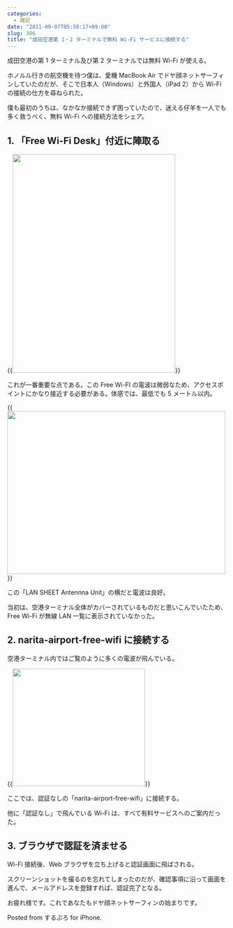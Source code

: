 ```yaml
---
categories:
  - 雑記
date: "2011-09-07T05:50:17+09:00"
slug: 306
title: "成田空港第 1・2 ターミナルで無料 Wi-Fi サービスに接続する"
---
```


成田空港の第 1 ターミナル及び第 2 ターミナルでは無料 Wi-Fi が使える。

ホノルル行きの航空機を待つ僕は、愛機 MacBook Air でドヤ顔ネットサーフィンしていたのだが、そこで日本人（Windows）と外国人（iPad 2）から Wi-Fi の接続の仕方を尋ねられた。

僕も最初のうちは、なかなか接続できず困っていたので、迷える仔羊を一人でも多く救うべく、無料 Wi-Fi への接続方法をシェア。

## 1. 「Free Wi-Fi Desk」付近に陣取る

{{<img alt="" src="/images/2011/09/0306_1.jpg" width="373" height="500">}}

これが一番重要な点である。この Free Wi-FI の電波は微弱なため、アクセスポイントにかなり接近する必要がある。体感では、最低でも 5 メートル以内。

{{<img alt="" src="/images/2011/09/0306_2.jpg" width="500" height="373">}}

この「LAN SHEET Antennna Unit」の横だと電波は良好。

当初は、空港ターミナル全体がカバーされているものだと思いこんでいたため、Free Wi-Fi が無線 LAN 一覧に表示されていなかった。

## 2. narita-airport-free-wifi に接続する

空港ターミナル内ではご覧のように多くの電波が飛んでいる。

{{<img alt="" src="/images/2011/09/0306_3.jpg" width="304" height="269">}}

ここでは、認証なしの「narita-airport-free-wifi」に接続する。

他に「認証なし」で飛んでいる Wi-Fi は、すべて有料サービスへのご案内だった。

## 3. ブラウザで認証を済ませる

Wi-Fi 接続後、Web ブラウザを立ち上げると認証画面に飛ばされる。

スクリーンショットを撮るのを忘れてしまったのだが、確認事項に沿って画面を進んで、メールアドレスを登録すれば、認証完了となる。

お疲れ様です。これであなたもドヤ顔ネットサーフィンの始まりです。

Posted from するぷろ for iPhone.
